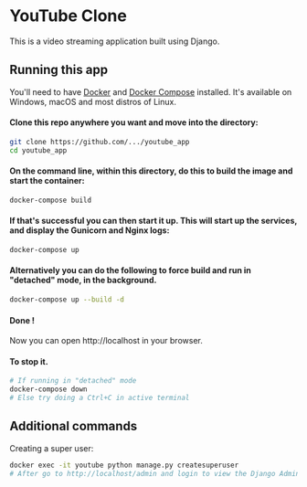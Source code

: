 # YouTube Clone 

This is a video streaming application built using Django.

## Running this app

You'll need to have [Docker](https://docs.docker.com/get-docker/) and [Docker Compose](https://docs.docker.com/compose/install/) installed.
It's available on Windows, macOS and most distros of Linux. 

#### Clone this repo anywhere you want and move into the directory:
```sh
git clone https://github.com/.../youtube_app
cd youtube_app
```

#### On the command line, within this directory, do this to build the image and start the container:
```sh
docker-compose build
```

#### If that's successful you can then start it up. This will start up the services, and display the Gunicorn and Nginx logs:
```sh
docker-compose up
```

#### Alternatively you can do the following to force build and run in "detached" mode, in the background.
```sh
docker-compose up --build -d
```

#### Done !
Now you can open http://localhost in your browser.

#### To stop it.
```sh
# If running in "detached" mode
docker-compose down
# Else try doing a Ctrl+C in active terminal  
```
## Additional commands
Creating a super user:
```sh
docker exec -it youtube python manage.py createsuperuser
# After go to http://localhost/admin and login to view the Django Admin Panel.
```
